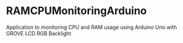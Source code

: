 # RAMCPUMonitoringArduino

Application to monitoring CPU and RAM usage using Arduino Uno with GROVE LCD RGB Backlight
